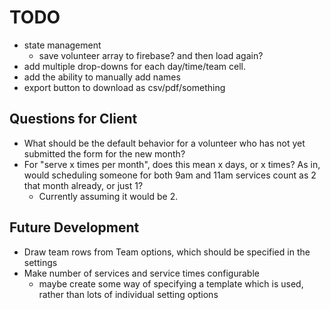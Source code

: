 # TODO

- state management
    - save volunteer array to firebase? and then load again?
- add multiple drop-downs for each day/time/team cell.
- add the ability to manually add names
- export button to download as csv/pdf/something

## Questions for Client

- What should be the default behavior for a volunteer who has not yet submitted the form for the new month?
- For "serve x times per month", does this mean x days, or x times? As in, would scheduling someone for both 9am and 11am services count as 2 that month already, or just 1?
    - Currently assuming it would be 2.

## Future Development

- Draw team rows from Team options, which should be specified in the settings
- Make number of services and service times configurable
    - maybe create some way of specifying a template which is used, rather than lots of individual setting options